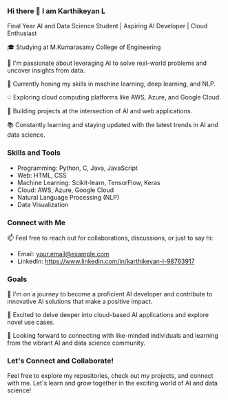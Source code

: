 ### Hi there 👋 I am Karthikeyan L

Final Year AI and Data Science Student | Aspiring AI Developer | Cloud Enthusiast

🎓 Studying at M.Kumarasamy College of Engineering

🔭 I'm passionate about leveraging AI to solve real-world problems and uncover insights from data.

🌱 Currently honing my skills in machine learning, deep learning, and NLP.

💡 Exploring cloud computing platforms like AWS, Azure, and Google Cloud.

🚀 Building projects at the intersection of AI and web applications.

📚 Constantly learning and staying updated with the latest trends in AI and data science.

### Skills and Tools

- Programming: Python, C, Java, JavaScript
- Web: HTML, CSS
- Machine Learning: Scikit-learn, TensorFlow, Keras
- Cloud: AWS, Azure, Google Cloud
- Natural Language Processing (NLP)
- Data Visualization

### Connect with Me

📫 Feel free to reach out for collaborations, discussions, or just to say hi:
- Email: your.email@example.com
- LinkedIn: https://www.linkedin.com/in/karthikeyan-l-98763917


### Goals

🎯 I'm on a journey to become a proficient AI developer and contribute to innovative AI solutions that make a positive impact.

🎯 Excited to delve deeper into cloud-based AI applications and explore novel use cases.

🎯 Looking forward to connecting with like-minded individuals and learning from the vibrant AI and data science community.

### Let's Connect and Collaborate!

Feel free to explore my repositories, check out my projects, and connect with me. Let's learn and grow together in the exciting world of AI and data science!

